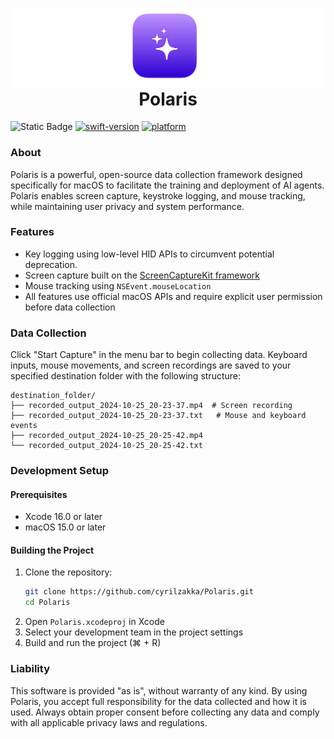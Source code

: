 <p align="center" style="margin-bottom: 0;">
  <img src="assets/banner.png" alt="Polaris Banner">
</p>
<h1 align="center" style="margin-top: 0;">Polaris</h1>

![Static Badge](https://img.shields.io/badge/License-Apache-orange)
[![swift-version](https://img.shields.io/badge/Swift-6.0-brightgreen.svg)](https://github.com/apple/swift)
[![platform](https://img.shields.io/badge/Platform-macOS_15.0-blue.svg)](https://github.com/apple/swift)


### About
Polaris is a powerful, open-source data collection framework designed specifically for macOS to facilitate the training and deployment of AI agents. Polaris enables screen capture, keystroke logging, and mouse tracking, while maintaining user privacy and system performance.

### Features
- Key logging using low-level HID APIs to circumvent potential deprecation.
- Screen capture built on the [ScreenCaptureKit framework ](https://developer.apple.com/documentation/screencapturekit/)
- Mouse tracking using `NSEvent.mouseLocation`
- All features use official macOS APIs and require explicit user permission before data collection

### Data Collection
Click "Start Capture" in the menu bar to begin collecting data. Keyboard inputs, mouse movements, and screen recordings are saved to your specified destination folder with the following structure:
```
destination_folder/
├── recorded_output_2024-10-25_20-23-37.mp4  # Screen recording
├── recorded_output_2024-10-25_20-23-37.txt   # Mouse and keyboard events
├── recorded_output_2024-10-25_20-25-42.mp4
└── recorded_output_2024-10-25_20-25-42.txt
```

### Development Setup
#### Prerequisites
- Xcode 16.0 or later
- macOS 15.0 or later

#### Building the Project
1. Clone the repository:
   ```bash
   git clone https://github.com/cyrilzakka/Polaris.git
   cd Polaris
   ```
2. Open `Polaris.xcodeproj` in Xcode
3. Select your development team in the project settings
4. Build and run the project (⌘ + R)

### Liability
This software is provided "as is", without warranty of any kind. By using Polaris, you accept full responsibility for the data collected and how it is used. Always obtain proper consent before collecting any data and comply with all applicable privacy laws and regulations.